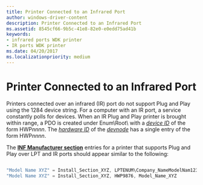 ```yaml
---
title: Printer Connected to an Infrared Port
author: windows-driver-content
description: Printer Connected to an Infrared Port
ms.assetid: 8545cf66-9b5c-41e8-82e0-e0edd75ad41b
keywords:
- infrared ports WDK printer
- IR ports WDK printer
ms.date: 04/20/2017
ms.localizationpriority: medium
---
```


# Printer Connected to an Infrared Port





Printers connected over an infrared (IR) port do not support Plug and Play using the 1284 device string. For a computer with an IR port, a service constantly polls for devices. When an IR Plug and Play printer is brought within range, a PDO is created under Enum\\Root\\ with a [*device ID*](https://msdn.microsoft.com/library/windows/hardware/ff556277#wdkgloss-device-id) of the form HWP*nnnn*. The [*hardware ID*](https://msdn.microsoft.com/library/windows/hardware/ff556288#wdkgloss-hardware-id) of the [*devnode*](https://msdn.microsoft.com/library/windows/hardware/ff556277#wdkgloss-devnode) has a single entry of the form HWP*nnnn*.

The [**INF Manufacturer section**](https://msdn.microsoft.com/library/windows/hardware/ff547454) entries for a printer that supports Plug and Play over LPT and IR ports should appear similar to the following:

```cpp
 
"Model Name XYZ" = Install_Section_XYZ, LPTENUM\Company_NameModelNam1234, Company_NameModelNam1234, Model_Name_XYZ
"Model Name XYZ" = Install_Section_XYZ, HWP9876, Model_Name_XYZ
```

 

 




